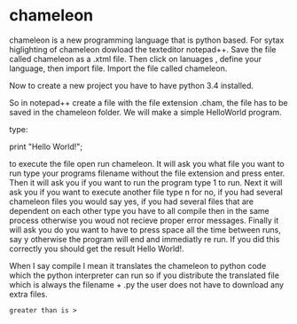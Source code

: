 # chameleon
chameleon is a new programming language that is python based. 
For sytax higlighting of chameleon dowload the texteditor notepad++.
Save the file called chameleon as a .xtml file.
Then click on lanuages , define your language, then import file.
Import the file called chameleon.

Now to create a new project you have to have python 3.4 installed.

So in notepad++ create a file with the file extension .cham, the file has to be saved in the chameleon folder.
We will make a simple HelloWorld program.

type:

print "Hello World!";

to execute the file open run chameleon.
It will ask you what file you want to run type your programs filename without the file extension and press enter.
Then it will ask you if you want to run the program type 1 to run.
Next it will ask you if you want to execute another file type n for no, if you had several chameleon files you would say yes, if you had several files
that are dependent on each other type you have to all compile then in the same process otherwise you woud not recieve proper error messages.
Finally it will ask you do you want to have to press space all the time between runs, say y otherwise the program will end and immediatly re run.
If you did this correctly you should get the result Hello World!.

When I say compile I mean it translates the chameleon to python code which the python interpreter can run so if you distribute 
the translated file which is always the filename + .py the user does not have to download any extra files.


    greater than is >
  
  
  


